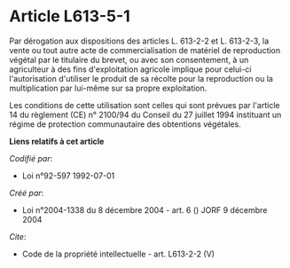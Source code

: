 # Article L613-5-1

Par dérogation aux dispositions des articles L. 613-2-2 et L. 613-2-3, la vente ou tout autre acte de commercialisation de
matériel de reproduction végétal par le titulaire du brevet, ou avec son consentement, à un agriculteur à des fins
d'exploitation agricole implique pour celui-ci l'autorisation d'utiliser le produit de sa récolte pour la reproduction ou la
multiplication par lui-même sur sa propre exploitation. 

Les conditions de cette utilisation sont celles qui sont prévues par l'article 14 du règlement (CE) n° 2100/94 du Conseil du
27 juillet 1994 instituant un régime de protection communautaire des obtentions végétales.

**Liens relatifs à cet article**

_Codifié par_:

  - Loi n°92-597 1992-07-01

_Créé par_:

  - Loi n°2004-1338 du 8 décembre 2004 - art. 6 () JORF 9 décembre 2004

_Cite_:

  - Code de la propriété intellectuelle - art. L613-2-2 (V)

